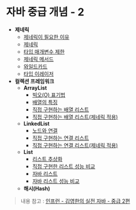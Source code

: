 # 자바 중급 개념 - 2

- **제네릭**
  - [제네릭이 필요한 이유](https://github.com/genesis12345678/TIL/blob/main/Java/mid_2/generic/Reason.md)
  - [제네릭](https://github.com/genesis12345678/TIL/blob/main/Java/mid_2/generic/%EC%A0%81%EC%9A%A9.md)
  - [타입 매개변수 제한](https://github.com/genesis12345678/TIL/blob/main/Java/mid_2/generic/%EC%A0%9C%ED%95%9C.md)
  - [제네릭 메서드](https://github.com/genesis12345678/TIL/blob/main/Java/mid_2/generic/%EB%A9%94%EC%84%9C%EB%93%9C.md)
  - [와일드카드](https://github.com/genesis12345678/TIL/blob/main/Java/mid_2/generic/%EC%99%80%EC%9D%BC%EB%93%9C%EC%B9%B4%EB%93%9C.md)
  - [타입 이레이저](https://github.com/genesis12345678/TIL/blob/main/Java/mid_2/generic/%EC%9D%B4%EB%A0%88%EC%9D%B4%EC%A0%80.md)
- **컬렉션 프레임워크**
  - **ArrayList**
    - [빅오(O) 표기법](https://github.com/genesis12345678/TIL/blob/main/Java/mid_2/jcf/arraylist/BigO.md)
    - [배열의 특징](https://github.com/genesis12345678/TIL/blob/main/Java/mid_2/jcf/arraylist/%EB%B0%B0%EC%97%B4%ED%8A%B9%EC%A7%95.md)
    - [직접 구현하는 배열 리스트](https://github.com/genesis12345678/TIL/blob/main/Java/mid_2/jcf/arraylist/ArrayList.md)
    - [직접 구현하는 배열 리스트(제네릭 적용)](https://github.com/genesis12345678/TIL/blob/main/Java/mid_2/jcf/arraylist/Generic.md)
  - **LinkedList**
    - [노드와 연결](https://github.com/genesis12345678/TIL/blob/main/Java/mid_2/jcf/linkedlist/Node.md)
    - [직접 구현하는 연결 리스트](https://github.com/genesis12345678/TIL/blob/main/Java/mid_2/jcf/linkedlist/LinkedList.md)
    - [직접 구현하는 연결 리스트(제네릭 적용)](https://github.com/genesis12345678/TIL/blob/main/Java/mid_2/jcf/linkedlist/Generic.md)
  - **List**
    - [리스트 추상화](https://github.com/genesis12345678/TIL/blob/main/Java/mid_2/jcf/list/%EC%B6%94%EC%83%81%ED%99%94.md)
    - [직접 구현한 리스트 성능 비교](https://github.com/genesis12345678/TIL/blob/main/Java/mid_2/jcf/list/%EC%84%B1%EB%8A%A5%EB%B9%84%EA%B5%90_1.md)
    - [자바 리스트](https://github.com/genesis12345678/TIL/blob/main/Java/mid_2/jcf/list/List.md)
    - [자바 리스트 성능 비교](https://github.com/genesis12345678/TIL/blob/main/Java/mid_2/jcf/list/%EC%84%B1%EB%8A%A5%EB%B9%84%EA%B5%90_2.md)
  - **해시(Hash)**

> 내용 참고 : [인프런 - 김영한의 실전 자바 - 중급 2편](https://www.inflearn.com/course/%EA%B9%80%EC%98%81%ED%95%9C%EC%9D%98-%EC%8B%A4%EC%A0%84-%EC%9E%90%EB%B0%94-%EC%A4%91%EA%B8%89-2/dashboard)